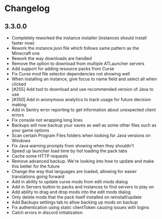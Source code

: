 # Changelog

## 3.3.0.0

- Completely reworked the instance installer (instances should install faster now)
- Rework the instance.json file which follows same pattern as the Minecraft one
- Rework the way downloads are handled
- Remove the option to download from multiple ATLauncher servers
- Add support for adding resource packs from Curse
- Fix Curse mod file selector dependencies not showing well
- When installing an instance, give focus to name field and select all when clicked
- [#255] Add tool to download and use recommended version of Java to use
- [#350] Add in anonymous analytics to track usage for future decision making
- Add in Sentry error reporting to get information about unexpected client errors
- Fix console not wrapping long lines
- Backups will now backup your saves as well as some other files such as your game options
- Scan certain Program Files folders when looking for Java versions on Windows
- Fix Java warning prompts from showing when they shouldn't
- Speed up launcher load time by hot loading the pack tabs
- Cache some HTTP requests
- Remove advanced backup. We're looking into how to update and make this better for the future
- Change the way that languages are loaded, allowing for easier translations going forward
- Add in ability to update curse mods from edit mods dialog
- Add in Servers button to packs and instances to find servers to play on
- Add ability to drag and drop mods into the edit mods dialog
- Only delete mods that the pack itself installed on reinstall/update
- Add Backups settings tab to allow backing up mods on backup
- Fix authentication using static clientToken causing issues with logins
- Catch errors in discord initialization
